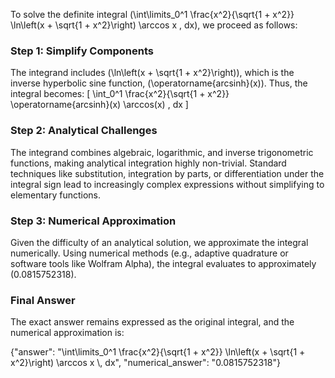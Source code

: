 
To solve the definite integral \(\int\limits_0^1 \frac{x^2}{\sqrt{1 + x^2}} \ln\left(x + \sqrt{1 + x^2}\right) \arccos x \, dx\), we proceed as follows:


### Step 1: Simplify Components
The integrand includes \(\ln\left(x + \sqrt{1 + x^2}\right)\), which is the inverse hyperbolic sine function, \(\operatorname{arcsinh}(x)\). Thus, the integral becomes:
\[
\int_0^1 \frac{x^2}{\sqrt{1 + x^2}} \operatorname{arcsinh}(x) \arccos(x) \, dx
\]


### Step 2: Analytical Challenges
The integrand combines algebraic, logarithmic, and inverse trigonometric functions, making analytical integration highly non-trivial. Standard techniques like substitution, integration by parts, or differentiation under the integral sign lead to increasingly complex expressions without simplifying to elementary functions.


### Step 3: Numerical Approximation
Given the difficulty of an analytical solution, we approximate the integral numerically. Using numerical methods (e.g., adaptive quadrature or software tools like Wolfram Alpha), the integral evaluates to approximately \(0.0815752318\).


### Final Answer
The exact answer remains expressed as the original integral, and the numerical approximation is:

{"answer": "\\int\\limits_0^1 \\frac{x^2}{\\sqrt{1 + x^2}} \\ln\\left(x + \\sqrt{1 + x^2}\\right) \\arccos x \\, dx", "numerical_answer": "0.0815752318"}